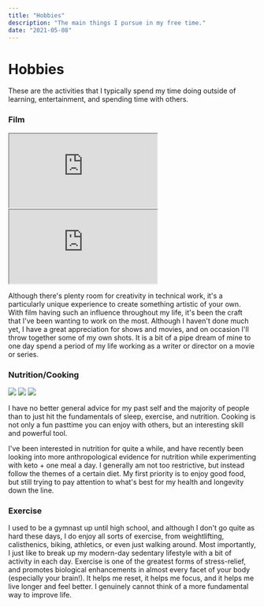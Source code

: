 ```yaml
---
title: "Hobbies"
description: "The main things I pursue in my free time."
date: "2021-05-08"
---
```


# Hobbies

These are the activities that I typically spend my time doing outside of
learning, entertainment, and spending time with others.

### Film

<iframe class="hobby-embed" src="https://www.youtube.com/embed/5GuVyhStv6g" allow="fullscreen;"></iframe>
<iframe class="hobby-embed" src="https://www.youtube.com/embed/1SAEJwkoyx0" allow="fullscreen;"></iframe>

Although there's plenty room for creativity in technical work, it's a particularly unique experience
to create something artistic of your own. With film having such an influence throughout
my life, it's been the craft that I've been wanting to work on the most. Although I
haven't done much yet, I have a great appreciation for shows and movies, and on occasion
I'll throw together some of my own shots. It is a bit of a pipe dream of mine to one day
spend a period of my life working as a writer or director on a movie or series.

### Nutrition/Cooking

<img class="hobby-img" src="../images/keto.jpg" />
<img class="hobby-img" src="../images/lunch.jpg" />
<img class="hobby-img" src="../images/keto2.jpg" />

I have no better general advice for my past self and the majority of people than to
just hit the fundamentals of sleep, exercise, and nutrition. Cooking is not only
a fun pasttime you can enjoy with others, but an interesting skill and powerful tool.

I've been interested in nutrition for quite a while, and have recently been looking into
more anthropological evidence for nutrition while experimenting with keto + one meal a day.
I generally am not too restrictive, but instead follow the themes of a certain diet. My
first priority is to enjoy good food, but still trying to pay attention to what's best for my
health and longevity down the line.

### Exercise

I used to be a gymnast up until high school, and although I don't go quite as hard these days,
I do enjoy all sorts of exercise, from weightlifting, calisthenics, biking, athletics, or even just walking around.
Most importantly, I just like to break up my modern-day sedentary lifestyle with a bit of activity in each day.
Exercise is one of the greatest forms of stress-relief, and promotes biological enhancements in almost every
facet of your body (especially your brain!). It helps me reset, it helps me focus, and it helps me live 
longer and feel better. I genuinely cannot think of a more fundamental way to improve life.